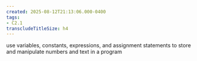 ```yaml
---
created: 2025-08-12T21:13:06.000-0400
tags:
- C2.1
transcludeTitleSize: h4
---
```


use variables, constants, expressions, and assignment statements to store and manipulate numbers and text in a program